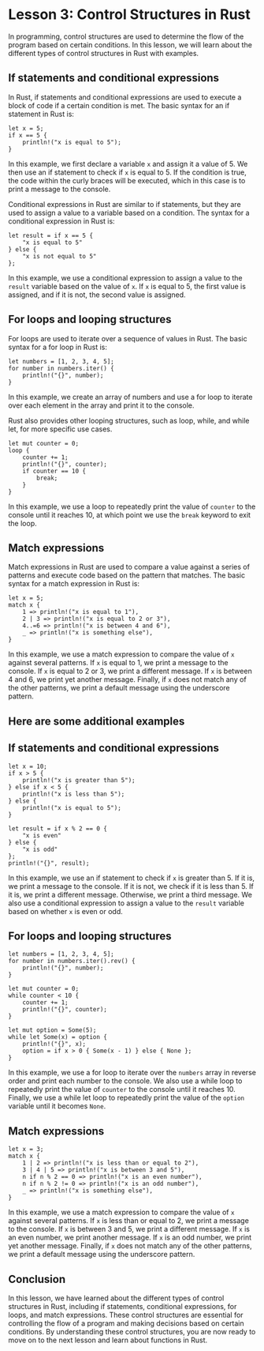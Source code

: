 # Lesson 3: Control Structures in Rust

In programming, control structures are used to determine the flow of the program based on certain conditions. In this lesson, we will learn about the different types of control structures in Rust with examples.

## If statements and conditional expressions

In Rust, if statements and conditional expressions are used to execute a block of code if a certain condition is met. The basic syntax for an if statement in Rust is:


    let x = 5;
    if x == 5 {
        println!("x is equal to 5");
    } 

In this example, we first declare a variable `x` and assign it a value of 5. We then use an if statement to check if `x` is equal to 5. If the condition is true, the code within the curly braces will be executed, which in this case is to print a message to the console.

Conditional expressions in Rust are similar to if statements, but they are used to assign a value to a variable based on a condition. The syntax for a conditional expression in Rust is:

    let result = if x == 5 {
        "x is equal to 5"
    } else {
        "x is not equal to 5"
    }; 

In this example, we use a conditional expression to assign a value to the `result` variable based on the value of `x`. If `x` is equal to 5, the first value is assigned, and if it is not, the second value is assigned.

## For loops and looping structures

For loops are used to iterate over a sequence of values in Rust. The basic syntax for a for loop in Rust is:


    let numbers = [1, 2, 3, 4, 5];
    for number in numbers.iter() {
        println!("{}", number);
    } 

In this example, we create an array of numbers and use a for loop to iterate over each element in the array and print it to the console.

Rust also provides other looping structures, such as loop, while, and while let, for more specific use cases.


    let mut counter = 0;
    loop {
        counter += 1;
        println!("{}", counter);
        if counter == 10 {
            break;
        }
    }

In this example, we use a loop to repeatedly print the value of `counter` to the console until it reaches 10, at which point we use the `break` keyword to exit the loop.

## Match expressions

Match expressions in Rust are used to compare a value against a series of patterns and execute code based on the pattern that matches. The basic syntax for a match expression in Rust is:


    let x = 5;
    match x {
        1 => println!("x is equal to 1"),
        2 | 3 => println!("x is equal to 2 or 3"),
        4..=6 => println!("x is between 4 and 6"),
        _ => println!("x is something else"),
    }

In this example, we use a match expression to compare the value of `x` against several patterns. If `x` is equal to 1, we print a message to the console. If `x` is equal to 2 or 3, we print a different message. If `x` is between 4 and 6, we print yet another message. Finally, if `x` does not match any of the other patterns, we print a default message using the underscore pattern.

## Here are some additional examples

## If statements and conditional expressions


    let x = 10;
    if x > 5 {
        println!("x is greater than 5");
    } else if x < 5 {
        println!("x is less than 5");
    } else {
        println!("x is equal to 5");
    }

    let result = if x % 2 == 0 {
        "x is even"
    } else {
        "x is odd"
    };
    println!("{}", result);

In this example, we use an if statement to check if `x` is greater than 5. If it is, we print a message to the console. If it is not, we check if it is less than 5. If it is, we print a different message. Otherwise, we print a third message. We also use a conditional expression to assign a value to the `result` variable based on whether `x` is even or odd.

## For loops and looping structures


    let numbers = [1, 2, 3, 4, 5];
    for number in numbers.iter().rev() {
        println!("{}", number);
    }

    let mut counter = 0;
    while counter < 10 {
        counter += 1;
        println!("{}", counter);
    }

    let mut option = Some(5);
    while let Some(x) = option {
        println!("{}", x);
        option = if x > 0 { Some(x - 1) } else { None };
    } 

In this example, we use a for loop to iterate over the `numbers` array in reverse order and print each number to the console. We also use a while loop to repeatedly print the value of `counter` to the console until it reaches 10. Finally, we use a while let loop to repeatedly print the value of the `option` variable until it becomes `None`.

## Match expressions


    let x = 3;
    match x {
        1 | 2 => println!("x is less than or equal to 2"),
        3 | 4 | 5 => println!("x is between 3 and 5"),
        n if n % 2 == 0 => println!("x is an even number"),
        n if n % 2 != 0 => println!("x is an odd number"),
        _ => println!("x is something else"),
    }

In this example, we use a match expression to compare the value of `x` against several patterns. If `x` is less than or equal to 2, we print a message to the console. If `x` is between 3 and 5, we print a different message. If `x` is an even number, we print another message. If `x` is an odd number, we print yet another message. Finally, if `x` does not match any of the other patterns, we print a default message using the underscore pattern.

## Conclusion

In this lesson, we have learned about the different types of control structures in Rust, including if statements, conditional expressions, for loops, and match expressions. These control structures are essential for controlling the flow of a program and making decisions based on certain conditions. By understanding these control structures, you are now ready to move on to the next lesson and learn about functions in Rust.